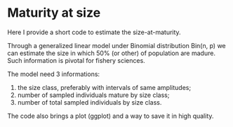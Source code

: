 # Maturity at size
Here I provide a short code to estimate the size-at-maturity.

Through a generalized linear model under Binomial distribution Bin(n, p) we can estimate the size in which 50% (or other) of population are madure. Such information is pivotal for fishery sciences.

The model need 3 informations:
1) the size class,  preferably with intervals of same amplitudes;
2) number of sampled individuals mature by size class;
3) number of total sampled individuals by size class.

The code also brings a plot (ggplot) and a way to save it in high quality.

